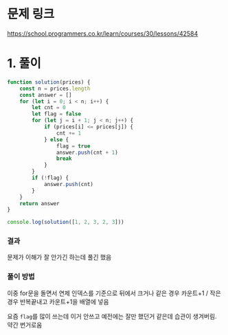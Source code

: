 # 문제 링크

https://school.programmers.co.kr/learn/courses/30/lessons/42584

# 1. 풀이

```jsx
function solution(prices) {
	const n = prices.length
	const answer = []
	for (let i = 0; i < n; i++) {
		let cnt = 0
		let flag = false
		for (let j = i + 1; j < n; j++) {
			if (prices[i] <= prices[j]) {
				cnt += 1
			} else {
				flag = true
				answer.push(cnt + 1)
				break
			}
		}
		if (!flag) {
			answer.push(cnt)
		}
	}
	return answer
}

console.log(solution([1, 2, 3, 2, 3]))
```

### 결과

문제가 이해가 잘 안가긴 하는데 풀긴 했음

### 풀이 방법

이중 for문을 돌면서 연제 인덱스를 기준으로 뒤에서 크거나 같은 경우 카운트+1 / 작은 경우 반복끝내고 카운트+1을 배열에 넣음

요즘 `flag`를 많이 쓰는데 이거 안쓰고 예전에는 잘만 했던거 같은데 습관이 생겨버림. 약간 번거로움
